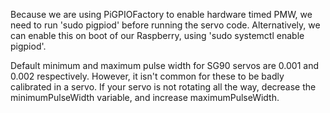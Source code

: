 Because we are using PiGPIOFactory to enable hardware timed PMW, we need to run 'sudo pigpiod' before running the servo code.
Alternatively, we can enable this on boot of our Raspberry, using 'sudo systemctl enable pigpiod'.

Default minimum and maximum pulse width for SG90 servos are 0.001 and 0.002 respectively.
However, it isn't common for these to be badly calibrated in a servo. If your servo is not rotating all the way,
decrease the minimumPulseWidth variable, and increase maximumPulseWidth.